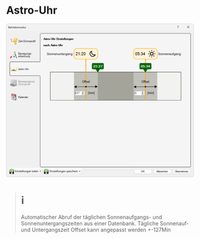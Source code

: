 # Astro-Uhr  
![Astro Uhr](astro-uhr.png)  

> # ℹ  
>Automatischer Abruf der täglichen Sonnenaufgangs- und Sonnenuntergangszeiten aus einer Datenbank.
Tägliche Sonnenauf- und Untergangszeit
Offset kann angepasst werden +-127Min